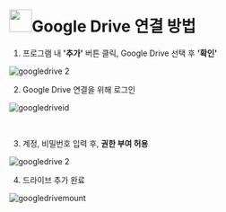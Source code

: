 # <img class="gb_Wa gb_Ke" alt="" aria-hidden="true" src="https://www.gstatic.com/images/branding/product/1x/drive_48dp.png" srcset="https://www.gstatic.com/images/branding/product/2x/drive_48dp.png 2x ,https://www.gstatic.com/images/branding/product/1x/drive_48dp.png 1x" style="width:40px;height:40px">Google Drive 연결 방법

1. 프로그램 내 **'추가'** 버튼 클릭, Google Drive 선택 후 **'확인'**


![googledrive 2](https://user-images.githubusercontent.com/44858625/48237103-86f6e980-e408-11e8-9703-dec06254ba10.PNG)



2. Google Drive 연결을 위해 로그인

![googledriveid](https://user-images.githubusercontent.com/44858625/48237385-bbb77080-e409-11e8-981d-0b3e30004a22.PNG)

<br />


3. 계정, 비밀번호 입력 후, **권한 부여 허용**

![googledrive 2](https://user-images.githubusercontent.com/44858625/48237401-c540d880-e409-11e8-9e17-a1b5a8d60591.PNG)




4. 드라이브 추가 완료

![googledrivemount](https://user-images.githubusercontent.com/44858625/48236499-d7207c80-e405-11e8-805f-de023471a0be.PNG)
